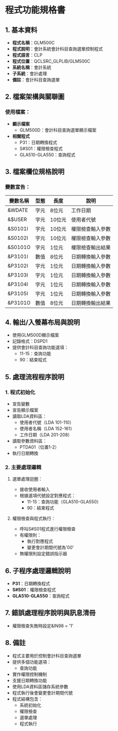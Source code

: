 # 程式功能規格書

## 1. 基本資料
- **程式名稱**：GLM500C
- **程式說明**：會計系統會計科目查詢選單控制程式
- **程式語言**：CLP
- **程式位置**：QCLSRC_GLPLIB/GLM500C
- **系統名稱**：會計系統
- **子系統**：會計處理
- **備註**：會計科目查詢選單

## 2. 檔案架構與關聯圖
### 使用檔案：
- **顯示檔案**
  - GLM500D：會計科目查詢選單顯示檔案
- **相關程式**
  - P31：日期轉換程式
  - S#S01：權限檢查程式
  - GLA510-GLA550：查詢程式

## 3. 檔案欄位規格說明
### 變數宣告：
| 變數名稱 | 型態 | 長度 | 說明 |
|---------|------|------|------|
| &WDATE | 字元 | 8位元 | 工作日期 |
| &$USER | 字元 | 10位元 | 使用者代號 |
| &S0101I | 字元 | 10位元 | 權限檢查輸入參數 |
| &S0102I | 字元 | 10位元 | 權限檢查輸入參數 |
| &S0101O | 字元 | 1位元 | 權限檢查輸出結果 |
| &P3101I | 數值 | 8位元 | 日期轉換輸入參數 |
| &P3102I | 字元 | 1位元 | 日期轉換輸入參數 |
| &P3103I | 字元 | 1位元 | 日期轉換輸入參數 |
| &P3104I | 字元 | 1位元 | 日期轉換輸入參數 |
| &P3105I | 字元 | 1位元 | 日期轉換輸入參數 |
| &P3101O | 數值 | 8位元 | 日期轉換輸出結果 |

## 4. 輸出/入螢幕布局與說明
- 使用GLM500D顯示檔案
- 記錄格式：DSPD1
- 提供會計科目查詢功能選項：
  * 11-15：查詢功能
  * 90：結束程式

## 5. 處理流程程序說明
### 1. 程式初始化
- 宣告變數
- 宣告顯示檔案
- 讀取LDA資料區：
  * 使用者代號（LDA 101-110）
  * 使用者名稱（LDA 152-161）
  * 工作日期（LDA 201-208）
- 讀取參數資料區：
  * PTDA01（位置1-2）
- 執行日期轉換

### 2. 主要處理邏輯
1. 選單處理迴圈：
   - 接收使用者輸入
   - 根據選項代號設定對應程式：
     * 11-15：查詢功能（GLA510-GLA550）
     * 90：結束程式

2. 權限檢查與程式執行：
   - 呼叫S#S01程式進行權限檢查
   - 有權限則：
     * 執行對應程式
     * 變更會計期間代號為'00'
   - 無權限則設定錯誤指示器

## 6. 子程序處理邏輯說明
- **P31**：日期轉換程式
- **S#S01**：權限檢查程式
- **GLA510-GLA550**：查詢程式

## 7. 錯誤處理程序說明與訊息清冊
- 權限檢查失敗時設定&IN98 = '1'

## 8. 備註
- 程式主要用於控制會計科目查詢選單
- 提供多個功能選項：
  * 查詢功能
- 實作權限控制機制
- 支援日期轉換功能
- 使用LDA資料區儲存系統參數
- 程式執行後會變更會計期間代號
- 程式結構包含：
  * 系統初始化
  * 權限檢查
  * 選單處理
  * 程式執行 